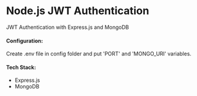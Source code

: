 # Node.js JWT Authentication
JWT Authentication with Express.js and MongoDB

#### Configuration:
Create .env file in config folder and put 'PORT' and 'MONGO_URI' variables.


#### Tech Stack:
- Express.js
- MongoDB
